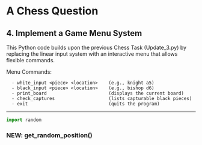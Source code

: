# A Chess Question
## 4. Implement a Game Menu System

This Python code builds upon the previous Chess Task (Update_3.py) by replacing the linear input system with an interactive menu that allows flexible commands.  

Menu Commands:

```
  - white_input <piece> <location>    (e.g., knight a5)
  - black_input <piece> <location>    (e.g., bishop d6)
  - print_board                       (displays the current board)
  - check_captures                    (lists capturable black pieces)
  - exit                              (quits the program)
```

---



```python
import random
```

### NEW: get_random_position()
